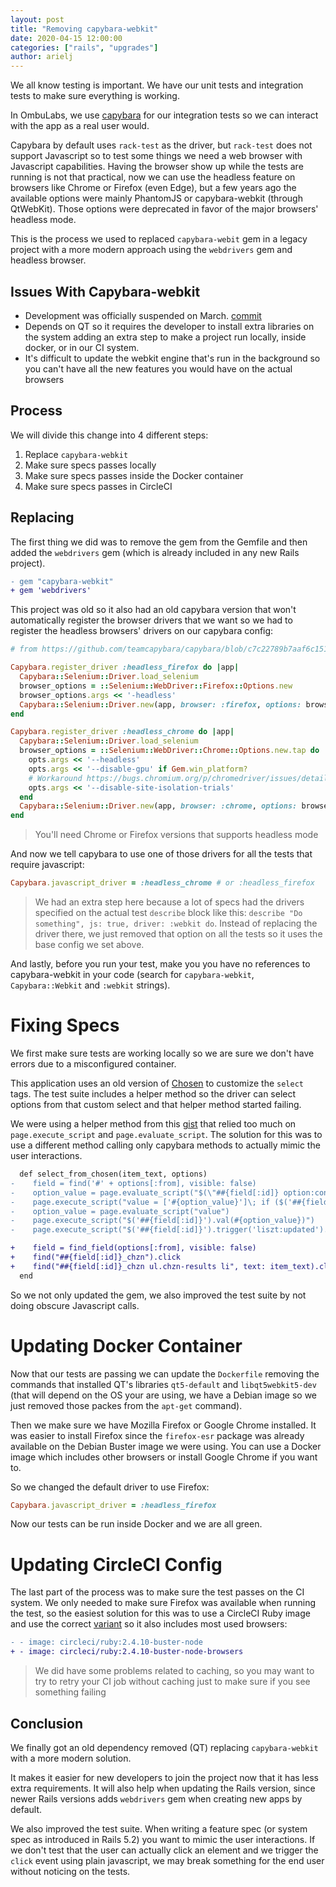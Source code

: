 ```yaml
---
layout: post
title: "Removing capybara-webkit"
date: 2020-04-15 12:00:00
categories: ["rails", "upgrades"]
author: arielj
---
```


We all know testing is important. We have our unit tests and integration tests to make sure everything is working.

In OmbuLabs, we use [capybara](https://github.com/teamcapybara/capybara) for our integration tests so we can interact with the app as a real user would.

Capybara by default uses `rack-test` as the driver, but `rack-test` does not support Javascript so to test some things we need a web browser with Javascript capabilities. Having the browser show up while the tests are running is not that practical, now we can use the headless feature on browsers like Chrome or Firefox (even Edge), but a few years ago the available options were mainly PhantomJS or capybara-webkit (through QtWebKit). Those options were deprecated in favor of the major browsers' headless mode.

This is the process we used to replaced `capybara-webit` gem in a legacy project with a more modern approach using the `webdrivers` gem and headless browser.

<!--more-->

## Issues With Capybara-webkit

- Development was officially suspended on March. [commit](https://github.com/thoughtbot/capybara-webkit/commit/f429d668568ff7349f5e23a085df7fcf1c431fa7#diff-04c6e90faac2675aa89e2176d2eec7d8)
- Depends on QT so it requires the developer to install extra libraries on the system adding an extra step to make a project run locally, inside docker, or in our CI system.
- It's difficult to update the webkit engine that's run in the background so you can't have all the new features you would have on the actual browsers

## Process

We will divide this change into 4 different steps:
1. Replace `capybara-webkit`
1. Make sure specs passes locally
2. Make sure specs passes inside the Docker container
3. Make sure specs passes in CircleCI

## Replacing

The first thing we did was to remove the gem from the Gemfile and then added the `webdrivers` gem (which is already included in any new Rails project).

```diff
- gem "capybara-webkit"
+ gem 'webdrivers'
```

This project was old so it also had an old capybara version that won't automatically register the browser drivers that we want so we had to register the headless browsers' drivers on our capybara config:

```ruby
# from https://github.com/teamcapybara/capybara/blob/c7c22789b7aaf6c1515bf6e68f00bfe074cf8fc1/lib/capybara/registrations/drivers.rb

Capybara.register_driver :headless_firefox do |app|
  Capybara::Selenium::Driver.load_selenium
  browser_options = ::Selenium::WebDriver::Firefox::Options.new
  browser_options.args << '-headless'
  Capybara::Selenium::Driver.new(app, browser: :firefox, options: browser_options)
end

Capybara.register_driver :headless_chrome do |app|
  Capybara::Selenium::Driver.load_selenium
  browser_options = ::Selenium::WebDriver::Chrome::Options.new.tap do |opts|
    opts.args << '--headless'
    opts.args << '--disable-gpu' if Gem.win_platform?
    # Workaround https://bugs.chromium.org/p/chromedriver/issues/detail?id=2650&q=load&sort=-id&colspec=ID%20Status%20Pri%20Owner%20Summary
    opts.args << '--disable-site-isolation-trials'
  end
  Capybara::Selenium::Driver.new(app, browser: :chrome, options: browser_options)
end
```
> You'll need Chrome or Firefox versions that supports headless mode

And now we tell capybara to use one of those drivers for all the tests that require javascript:

```ruby
Capybara.javascript_driver = :headless_chrome # or :headless_firefox
```

> We had an extra step here because a lot of specs had the drivers specified on the actual test `describe` block like this: `describe "Do something", js: true, driver: :webkit do`. Instead of replacing the driver there, we just removed that option on all the tests so it uses the base config we set above.

And lastly, before you run your test, make you you have no references to capybara-webkit in your code (search for `capybara-webkit`, `Capybara::Webkit` and `:webkit` strings).

# Fixing Specs

We first make sure tests are working locally so we are sure we don't have errors due to a misconfigured container.

This application uses an old version of [Chosen](https://harvesthq.github.io/chosen/) to customize the `select` tags. The test suite includes a helper method so the driver can select options from that custom select and that helper method started failing.

We were using a helper method from this [gist](https://gist.github.com/thijsc/1391107/699d65defed793eed0f04ead33c35737c641be53) that relied too much on `page.execute_script` and `page.evaluate_script`. The solution for this was to use a different method calling only capybara methods to actually mimic the user interactions.

```diff
  def select_from_chosen(item_text, options)
-    field = find('#' + options[:from], visible: false)
-    option_value = page.evaluate_script("$(\"##{field[:id]} option:contains('#{item_text}')\").val()")
-    page.execute_script("value = ['#{option_value}']\; if ($('##{field[:id]}').val()) {$.merge(value, $('##{field[:id]}').val())}")
-    option_value = page.evaluate_script("value")
-    page.execute_script("$('##{field[:id]}').val(#{option_value})")
-    page.execute_script("$('##{field[:id]}').trigger('liszt:updated').trigger('change')")

+    field = find_field(options[:from], visible: false)
+    find("##{field[:id]}_chzn").click
+    find("##{field[:id]}_chzn ul.chzn-results li", text: item_text).click
  end
```

So we not only updated the gem, we also improved the test suite by not doing obscure Javascript calls.

# Updating Docker Container

Now that our tests are passing we can update the `Dockerfile` removing the commands that installed QT's libraries `qt5-default` and `libqt5webkit5-dev` (that will depend on the OS your are using, we have a Debian image so we just removed those packes from the `apt-get` command).

Then we make sure we have Mozilla Firefox or Google Chrome installed. It was easier to install Firefox since the `firefox-esr` package was already available on the Debian Buster image we were using. You can use a Docker image which includes other browsers or install Google Chrome if you want to.

So we changed the default driver to use Firefox:

```ruby
Capybara.javascript_driver = :headless_firefox
```

Now our tests can be run inside Docker and we are all green.

# Updating CircleCI Config

The last part of the process was to make sure the test passes on the CI system. We only needed to make sure Firefox was available when running the test, so the easiest solution for this was to use a CircleCI Ruby image and use the correct [variant](https://circleci.com/docs/2.0/circleci-images/#language-image-variants) so it also includes most used browsers:

```diff
- - image: circleci/ruby:2.4.10-buster-node
+ - image: circleci/ruby:2.4.10-buster-node-browsers
```

> We did have some problems related to caching, so you may want to try to retry your CI job without caching just to make sure if you see something failing

## Conclusion

We finally got an old dependency removed (QT) replacing `capybara-webkit` with a more modern solution.

It makes it easier for new developers to join the project now that it has less extra requirements. It will also help when updating the Rails version, since newer Rails versions adds `webdrivers` gem when creating new apps by default.

We also improved the test suite. When writing a feature spec (or system spec as introduced in Rails 5.2) you want to mimic the user interactions. If we don't test that the user can actually click an element and we trigger the `click` event using plain javascript, we may break something for the end user without noticing on the tests.